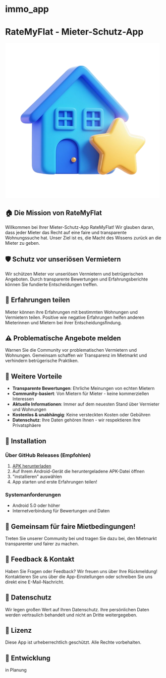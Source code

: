 # immo_app
# RateMyFlat - Mieter-Schutz-App

![RateMyFlat Logo](assets/logo.png)

## 🏠 Die Mission von RateMyFlat

Willkommen bei Ihrer Mieter-Schutz-App RateMyFlat! Wir glauben daran, dass jeder Mieter das Recht auf eine faire und transparente Wohnungssuche hat. Unser Ziel ist es, die Macht des Wissens zurück an die Mieter zu geben.

## 🛡️ Schutz vor unseriösen Vermietern

Wir schützen Mieter vor unseriösen Vermietern und betrügerischen Angeboten. Durch transparente Bewertungen und Erfahrungsberichte können Sie fundierte Entscheidungen treffen.

## 🤝 Erfahrungen teilen

Mieter können ihre Erfahrungen mit bestimmten Wohnungen und Vermietern teilen. Positive wie negative Erfahrungen helfen anderen Mieterinnen und Mietern bei ihrer Entscheidungsfindung.

## ⚠️ Problematische Angebote melden

Warnen Sie die Community vor problematischen Vermietern und Wohnungen. Gemeinsam schaffen wir Transparenz im Mietmarkt und verhindern betrügerische Praktiken.

## 🌟 Weitere Vorteile

- **Transparente Bewertungen**: Ehrliche Meinungen von echten Mietern
- **Community-basiert**: Von Mietern für Mieter - keine kommerziellen Interessen
- **Aktuelle Informationen**: Immer auf dem neuesten Stand über Vermieter und Wohnungen
- **Kostenlos & unabhängig**: Keine versteckten Kosten oder Gebühren
- **Datenschutz**: Ihre Daten gehören Ihnen - wir respektieren Ihre Privatsphäere

## 📱 Installation

### Über GitHub Releases (Empfohlen)
1. [ APK herunterladen](https://github.com/bobanmilano/ratemyflat/releases/latest)
2. Auf Ihrem Android-Gerät die heruntergeladene APK-Datei öffnen
3. "installieren" auswählen
4. App starten und erste Erfahrungen teilen!

### Systemanforderungen
- Android 5.0 oder höher
- Internetverbindung für Bewertungen und Daten

## 🤲 Gemeinsam für faire Mietbedingungen!

Treten Sie unserer Community bei und tragen Sie dazu bei, den Mietmarkt transparenter und fairer zu machen.

## 💬 Feedback & Kontakt

Haben Sie Fragen oder Feedback? Wir freuen uns über Ihre Rückmeldung! Kontaktieren Sie uns über die App-Einstellungen oder schreiben Sie uns direkt eine E-Mail-Nachricht.

## 🔐 Datenschutz

Wir legen großen Wert auf Ihren Datenschutz. Ihre persönlichen Daten werden vertraulich behandelt und nicht an Dritte weitergegeben.

## 📄 Lizenz

Diese App ist urheberrechtlich geschützt. Alle Rechte vorbehalten.

## 🚀 Entwicklung

in Planung